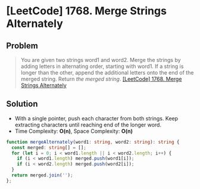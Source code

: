 # [LeetCode] 1768. Merge Strings Alternately

## Problem

> You are given two strings word1 and word2. Merge the strings by adding letters in alternating order, starting with word1. If a string is longer than the other, append the additional letters onto the end of the merged string.
> Return _the merged string_.
> [[LeetCode] 1768. Merge Strings Alternately](https://leetcode.com/problems/merge-strings-alternately/description/?envType=study-plan-v2&envId=leetcode-75)

## Solution

- With a single pointer, push each character from both strings. Keep extracting characters until reaching end of the longer word.
- Time Complexity: **O(n)**, Space Complexity: **O(n)**

```typescript
function mergeAlternately(word1: string, word2: string): string {
  const merged: string[] = [];
  for (let i = 0; i < word1.length || i < word2.length; i++) {
    if (i < word1.length) merged.push(word1[i]);
    if (i < word2.length) merged.push(word2[i]);
  }
  return merged.join('');
};
```
